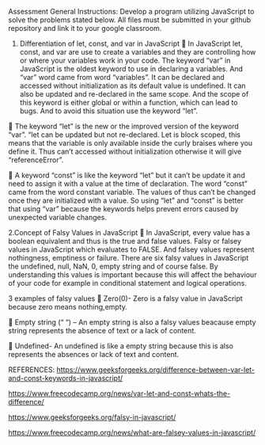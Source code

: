 Assessment 
General Instructions: Develop a program utilizing JavaScript to solve the problems stated below. All files must be submitted in your github repository and link it to your google classroom. 
 
1.	Differentiation of let, const, and var in JavaScript 
	In JavaScript let, const, and var are use to create a variables and they are controlling how or where your variables work in your code. The keyword “var” in JavaScript is the oldest keyword to use in declaring a variables. And “var” word came from word “variables”. It can be declared and accessed without initialization as its default value is undefined. It can also be updated and re-declared in the same scope. And the scope of this keyword is either global or within a function, which can lead to bugs. And to avoid this situation use the keyword “let”.

	The keyword “let” is the new or the improved version of the keyword “var”. “let can be updated but not re-declared.  Let is block scoped, this means that the variable is only available inside the curly braises where you define it. Thus can’t accessed without initialization otherwise it will give “referenceError”.


	A keyword “const” is like the keyword “let” but it can’t be update it and need to assign it with a value at the time of declaration. The word “const” came from the word constant variable. The values of thus can’t be changed once they are initialized with a value. So using “let” and “const” is better that using “var” because the keywords helps prevent errors caused by unexpected variable changes.

 
2.Concept of Falsy Values in JavaScript 
	In JavaScript, every value has a boolean equivalent and thus is the true and false values. Falsy or falsey values in JavaScript which evaluates to FALSE. And falsey values represent nothingness, emptiness or failure. There are six falsy values in JavaScript the undefined, null, NaN, 0, empty string and of course false. By understanding this values is important because this will affect the behaviour of your code for example in conditional statement and logical operations.

3 examples of falsy values
	Zero(0)- Zero is a falsy value in JavaScript because zero means nothing,empty.

	Empty string (“ “) – An empty string is also a falsy values beacause empty string represents the absence of text or a lack of content.

	Undefined- An undefined is like a empty string because this is also represents the absences or lack of text and content.





REFERENCES:
https://www.geeksforgeeks.org/difference-between-var-let-and-const-keywords-in-javascript/


https://www.freecodecamp.org/news/var-let-and-const-whats-the-difference/


https://www.geeksforgeeks.org/falsy-in-javascript/

https://www.freecodecamp.org/news/what-are-falsey-values-in-javascript/ 
